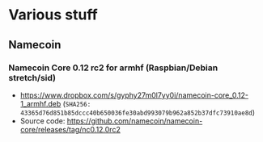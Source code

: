 # Various stuff


## Namecoin

### Namecoin Core 0.12 rc2 for armhf (Raspbian/Debian stretch/sid)

* https://www.dropbox.com/s/gyphy27m0l7yy0i/namecoin-core_0.12-1_armhf.deb (`SHA256: 43365d76d851b85dccc40b650036fe30abd993079b962a852b37dfc73910ae8d`) 
* Source code: https://github.com/namecoin/namecoin-core/releases/tag/nc0.12.0rc2


